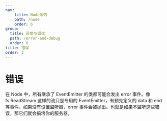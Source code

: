 ```yaml
---
nav:
    title: Node系列
    path: /node
    order: 6
group:
  title: 异常与调试
  path: /error-and-debug
  order: 6
title: 错误
order: 1
---
```


# 错误

在 Node 中，所有继承了 EventEmitter 的类都可能会发出 error 事件。像 fs.ReadStream 这样的流只是专用的 EventEmitter，有预先定义的 data 和 end 等事件。如果没有设置监听器，error 事件会被抛出。也就是如果不监听这些错误，那它们就会搞垮你的服务器。
